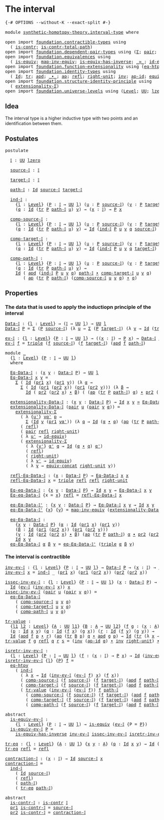 # The interval

<pre class="Agda"><a id="25" class="Symbol">{-#</a> <a id="29" class="Keyword">OPTIONS</a> <a id="37" class="Pragma">--without-K</a> <a id="49" class="Pragma">--exact-split</a> <a id="63" class="Symbol">#-}</a>

<a id="68" class="Keyword">module</a> <a id="75" href="synthetic-homotopy-theory.interval-type.html" class="Module">synthetic-homotopy-theory.interval-type</a> <a id="115" class="Keyword">where</a>

<a id="122" class="Keyword">open</a> <a id="127" class="Keyword">import</a> <a id="134" href="foundation.contractible-types.html" class="Module">foundation.contractible-types</a> <a id="164" class="Keyword">using</a>
  <a id="172" class="Symbol">(</a> <a id="174" href="foundation-core.contractible-types.html#1006" class="Function">is-contr</a><a id="182" class="Symbol">;</a> <a id="184" href="foundation-core.contractible-types.html#2046" class="Function">is-contr-total-path</a><a id="203" class="Symbol">)</a>
<a id="205" class="Keyword">open</a> <a id="210" class="Keyword">import</a> <a id="217" href="foundation.dependent-pair-types.html" class="Module">foundation.dependent-pair-types</a> <a id="249" class="Keyword">using</a> <a id="255" class="Symbol">(</a><a id="256" href="foundation-core.dependent-pair-types.html#515" class="Record">Σ</a><a id="257" class="Symbol">;</a> <a id="259" href="foundation-core.dependent-pair-types.html#588" class="InductiveConstructor">pair</a><a id="263" class="Symbol">;</a> <a id="265" href="foundation-core.dependent-pair-types.html#605" class="Field">pr1</a><a id="268" class="Symbol">;</a> <a id="270" href="foundation-core.dependent-pair-types.html#617" class="Field">pr2</a><a id="273" class="Symbol">;</a> <a id="275" href="foundation-core.dependent-pair-types.html#1077" class="Function">triple</a><a id="281" class="Symbol">)</a>
<a id="283" class="Keyword">open</a> <a id="288" class="Keyword">import</a> <a id="295" href="foundation.equivalences.html" class="Module">foundation.equivalences</a> <a id="319" class="Keyword">using</a>
  <a id="327" class="Symbol">(</a> <a id="329" href="foundation-core.equivalences.html#1556" class="Function">is-equiv</a><a id="337" class="Symbol">;</a> <a id="339" href="foundation-core.equivalences.html#5036" class="Function">map-inv-equiv</a><a id="352" class="Symbol">;</a> <a id="354" href="foundation-core.equivalences.html#3013" class="Function">is-equiv-has-inverse</a><a id="374" class="Symbol">;</a> <a id="376" href="foundation-core.equivalences.html#1621" class="Function Operator">_≃_</a><a id="379" class="Symbol">;</a> <a id="381" href="foundation-core.equivalences.html#2494" class="Function">id-equiv</a><a id="389" class="Symbol">)</a>
<a id="391" class="Keyword">open</a> <a id="396" class="Keyword">import</a> <a id="403" href="foundation.function-extensionality.html" class="Module">foundation.function-extensionality</a> <a id="438" class="Keyword">using</a> <a id="444" class="Symbol">(</a><a id="445" href="foundation-core.function-extensionality.html#1463" class="Function">eq-htpy</a><a id="452" class="Symbol">)</a>
<a id="454" class="Keyword">open</a> <a id="459" class="Keyword">import</a> <a id="466" href="foundation.identity-types.html" class="Module">foundation.identity-types</a> <a id="492" class="Keyword">using</a>
  <a id="500" class="Symbol">(</a> <a id="502" href="foundation-core.identity-types.html#1767" class="Datatype">Id</a><a id="504" class="Symbol">;</a> <a id="506" href="foundation-core.identity-types.html#5702" class="Function">tr</a><a id="508" class="Symbol">;</a> <a id="510" href="foundation-core.identity-types.html#9255" class="Function">apd</a><a id="513" class="Symbol">;</a> <a id="515" href="foundation-core.identity-types.html#2425" class="Function Operator">_∙_</a><a id="518" class="Symbol">;</a> <a id="520" href="foundation-core.identity-types.html#4003" class="Function">ap</a><a id="522" class="Symbol">;</a> <a id="524" href="foundation-core.identity-types.html#1820" class="InductiveConstructor">refl</a><a id="528" class="Symbol">;</a> <a id="530" href="foundation-core.identity-types.html#3074" class="Function">right-unit</a><a id="540" class="Symbol">;</a> <a id="542" href="foundation-core.identity-types.html#2729" class="Function">inv</a><a id="545" class="Symbol">;</a> <a id="547" href="foundation-core.identity-types.html#4166" class="Function">ap-id</a><a id="552" class="Symbol">;</a> <a id="554" href="foundation.identity-types.html#1935" class="Function">equiv-concat</a><a id="566" class="Symbol">)</a>
<a id="568" class="Keyword">open</a> <a id="573" class="Keyword">import</a> <a id="580" href="foundation.structure-identity-principle.html" class="Module">foundation.structure-identity-principle</a> <a id="620" class="Keyword">using</a>
  <a id="628" class="Symbol">(</a> <a id="630" href="foundation.structure-identity-principle.html#2994" class="Function">extensionality-Σ</a><a id="646" class="Symbol">)</a>
<a id="648" class="Keyword">open</a> <a id="653" class="Keyword">import</a> <a id="660" href="foundation.universe-levels.html" class="Module">foundation.universe-levels</a> <a id="687" class="Keyword">using</a> <a id="693" class="Symbol">(</a><a id="694" href="Agda.Primitive.html#597" class="Postulate">Level</a><a id="699" class="Symbol">;</a> <a id="701" href="foundation-core.universe-levels.html#235" class="Primitive">UU</a><a id="703" class="Symbol">;</a> <a id="705" href="Agda.Primitive.html#764" class="Primitive">lzero</a><a id="710" class="Symbol">)</a>
</pre>
## Idea

The interval type is a higher inductive type with two points and an identification between them.

## Postulates

<pre class="Agda"><a id="847" class="Keyword">postulate</a>

  <a id="𝕀"></a><a id="860" href="synthetic-homotopy-theory.interval-type.html#860" class="Postulate">𝕀</a> <a id="862" class="Symbol">:</a> <a id="864" href="foundation-core.universe-levels.html#235" class="Primitive">UU</a> <a id="867" href="Agda.Primitive.html#764" class="Primitive">lzero</a>

  <a id="source-𝕀"></a><a id="876" href="synthetic-homotopy-theory.interval-type.html#876" class="Postulate">source-𝕀</a> <a id="885" class="Symbol">:</a> <a id="887" href="synthetic-homotopy-theory.interval-type.html#860" class="Postulate">𝕀</a>

  <a id="target-𝕀"></a><a id="892" href="synthetic-homotopy-theory.interval-type.html#892" class="Postulate">target-𝕀</a> <a id="901" class="Symbol">:</a> <a id="903" href="synthetic-homotopy-theory.interval-type.html#860" class="Postulate">𝕀</a>

  <a id="path-𝕀"></a><a id="908" href="synthetic-homotopy-theory.interval-type.html#908" class="Postulate">path-𝕀</a> <a id="915" class="Symbol">:</a> <a id="917" href="foundation-core.identity-types.html#1767" class="Datatype">Id</a> <a id="920" href="synthetic-homotopy-theory.interval-type.html#876" class="Postulate">source-𝕀</a> <a id="929" href="synthetic-homotopy-theory.interval-type.html#892" class="Postulate">target-𝕀</a>

  <a id="ind-𝕀"></a><a id="941" href="synthetic-homotopy-theory.interval-type.html#941" class="Postulate">ind-𝕀</a> <a id="947" class="Symbol">:</a>
    <a id="953" class="Symbol">{</a><a id="954" href="synthetic-homotopy-theory.interval-type.html#954" class="Bound">l</a> <a id="956" class="Symbol">:</a> <a id="958" href="Agda.Primitive.html#597" class="Postulate">Level</a><a id="963" class="Symbol">}</a> <a id="965" class="Symbol">(</a><a id="966" href="synthetic-homotopy-theory.interval-type.html#966" class="Bound">P</a> <a id="968" class="Symbol">:</a> <a id="970" href="synthetic-homotopy-theory.interval-type.html#860" class="Postulate">𝕀</a> <a id="972" class="Symbol">→</a> <a id="974" href="foundation-core.universe-levels.html#235" class="Primitive">UU</a> <a id="977" href="synthetic-homotopy-theory.interval-type.html#954" class="Bound">l</a><a id="978" class="Symbol">)</a> <a id="980" class="Symbol">(</a><a id="981" href="synthetic-homotopy-theory.interval-type.html#981" class="Bound">u</a> <a id="983" class="Symbol">:</a> <a id="985" href="synthetic-homotopy-theory.interval-type.html#966" class="Bound">P</a> <a id="987" href="synthetic-homotopy-theory.interval-type.html#876" class="Postulate">source-𝕀</a><a id="995" class="Symbol">)</a> <a id="997" class="Symbol">(</a><a id="998" href="synthetic-homotopy-theory.interval-type.html#998" class="Bound">v</a> <a id="1000" class="Symbol">:</a> <a id="1002" href="synthetic-homotopy-theory.interval-type.html#966" class="Bound">P</a> <a id="1004" href="synthetic-homotopy-theory.interval-type.html#892" class="Postulate">target-𝕀</a><a id="1012" class="Symbol">)</a>
    <a id="1018" class="Symbol">(</a><a id="1019" href="synthetic-homotopy-theory.interval-type.html#1019" class="Bound">q</a> <a id="1021" class="Symbol">:</a> <a id="1023" href="foundation-core.identity-types.html#1767" class="Datatype">Id</a> <a id="1026" class="Symbol">(</a><a id="1027" href="foundation-core.identity-types.html#5702" class="Function">tr</a> <a id="1030" href="synthetic-homotopy-theory.interval-type.html#966" class="Bound">P</a> <a id="1032" href="synthetic-homotopy-theory.interval-type.html#908" class="Postulate">path-𝕀</a> <a id="1039" href="synthetic-homotopy-theory.interval-type.html#981" class="Bound">u</a><a id="1040" class="Symbol">)</a> <a id="1042" href="synthetic-homotopy-theory.interval-type.html#998" class="Bound">v</a><a id="1043" class="Symbol">)</a> <a id="1045" class="Symbol">→</a> <a id="1047" class="Symbol">(</a><a id="1048" href="synthetic-homotopy-theory.interval-type.html#1048" class="Bound">x</a> <a id="1050" class="Symbol">:</a> <a id="1052" href="synthetic-homotopy-theory.interval-type.html#860" class="Postulate">𝕀</a><a id="1053" class="Symbol">)</a> <a id="1055" class="Symbol">→</a> <a id="1057" href="synthetic-homotopy-theory.interval-type.html#966" class="Bound">P</a> <a id="1059" href="synthetic-homotopy-theory.interval-type.html#1048" class="Bound">x</a>

  <a id="comp-source-𝕀"></a><a id="1064" href="synthetic-homotopy-theory.interval-type.html#1064" class="Postulate">comp-source-𝕀</a> <a id="1078" class="Symbol">:</a>
    <a id="1084" class="Symbol">{</a><a id="1085" href="synthetic-homotopy-theory.interval-type.html#1085" class="Bound">l</a> <a id="1087" class="Symbol">:</a> <a id="1089" href="Agda.Primitive.html#597" class="Postulate">Level</a><a id="1094" class="Symbol">}</a> <a id="1096" class="Symbol">{</a><a id="1097" href="synthetic-homotopy-theory.interval-type.html#1097" class="Bound">P</a> <a id="1099" class="Symbol">:</a> <a id="1101" href="synthetic-homotopy-theory.interval-type.html#860" class="Postulate">𝕀</a> <a id="1103" class="Symbol">→</a> <a id="1105" href="foundation-core.universe-levels.html#235" class="Primitive">UU</a> <a id="1108" href="synthetic-homotopy-theory.interval-type.html#1085" class="Bound">l</a><a id="1109" class="Symbol">}</a> <a id="1111" class="Symbol">(</a><a id="1112" href="synthetic-homotopy-theory.interval-type.html#1112" class="Bound">u</a> <a id="1114" class="Symbol">:</a> <a id="1116" href="synthetic-homotopy-theory.interval-type.html#1097" class="Bound">P</a> <a id="1118" href="synthetic-homotopy-theory.interval-type.html#876" class="Postulate">source-𝕀</a><a id="1126" class="Symbol">)</a> <a id="1128" class="Symbol">(</a><a id="1129" href="synthetic-homotopy-theory.interval-type.html#1129" class="Bound">v</a> <a id="1131" class="Symbol">:</a> <a id="1133" href="synthetic-homotopy-theory.interval-type.html#1097" class="Bound">P</a> <a id="1135" href="synthetic-homotopy-theory.interval-type.html#892" class="Postulate">target-𝕀</a><a id="1143" class="Symbol">)</a>
    <a id="1149" class="Symbol">(</a><a id="1150" href="synthetic-homotopy-theory.interval-type.html#1150" class="Bound">q</a> <a id="1152" class="Symbol">:</a> <a id="1154" href="foundation-core.identity-types.html#1767" class="Datatype">Id</a> <a id="1157" class="Symbol">(</a><a id="1158" href="foundation-core.identity-types.html#5702" class="Function">tr</a> <a id="1161" href="synthetic-homotopy-theory.interval-type.html#1097" class="Bound">P</a> <a id="1163" href="synthetic-homotopy-theory.interval-type.html#908" class="Postulate">path-𝕀</a> <a id="1170" href="synthetic-homotopy-theory.interval-type.html#1112" class="Bound">u</a><a id="1171" class="Symbol">)</a> <a id="1173" href="synthetic-homotopy-theory.interval-type.html#1129" class="Bound">v</a><a id="1174" class="Symbol">)</a> <a id="1176" class="Symbol">→</a> <a id="1178" href="foundation-core.identity-types.html#1767" class="Datatype">Id</a> <a id="1181" class="Symbol">(</a><a id="1182" href="synthetic-homotopy-theory.interval-type.html#941" class="Postulate">ind-𝕀</a> <a id="1188" href="synthetic-homotopy-theory.interval-type.html#1097" class="Bound">P</a> <a id="1190" href="synthetic-homotopy-theory.interval-type.html#1112" class="Bound">u</a> <a id="1192" href="synthetic-homotopy-theory.interval-type.html#1129" class="Bound">v</a> <a id="1194" href="synthetic-homotopy-theory.interval-type.html#1150" class="Bound">q</a> <a id="1196" href="synthetic-homotopy-theory.interval-type.html#876" class="Postulate">source-𝕀</a><a id="1204" class="Symbol">)</a> <a id="1206" href="synthetic-homotopy-theory.interval-type.html#1112" class="Bound">u</a>

  <a id="comp-target-𝕀"></a><a id="1211" href="synthetic-homotopy-theory.interval-type.html#1211" class="Postulate">comp-target-𝕀</a> <a id="1225" class="Symbol">:</a>
    <a id="1231" class="Symbol">{</a><a id="1232" href="synthetic-homotopy-theory.interval-type.html#1232" class="Bound">l</a> <a id="1234" class="Symbol">:</a> <a id="1236" href="Agda.Primitive.html#597" class="Postulate">Level</a><a id="1241" class="Symbol">}</a> <a id="1243" class="Symbol">{</a><a id="1244" href="synthetic-homotopy-theory.interval-type.html#1244" class="Bound">P</a> <a id="1246" class="Symbol">:</a> <a id="1248" href="synthetic-homotopy-theory.interval-type.html#860" class="Postulate">𝕀</a> <a id="1250" class="Symbol">→</a> <a id="1252" href="foundation-core.universe-levels.html#235" class="Primitive">UU</a> <a id="1255" href="synthetic-homotopy-theory.interval-type.html#1232" class="Bound">l</a><a id="1256" class="Symbol">}</a> <a id="1258" class="Symbol">(</a><a id="1259" href="synthetic-homotopy-theory.interval-type.html#1259" class="Bound">u</a> <a id="1261" class="Symbol">:</a> <a id="1263" href="synthetic-homotopy-theory.interval-type.html#1244" class="Bound">P</a> <a id="1265" href="synthetic-homotopy-theory.interval-type.html#876" class="Postulate">source-𝕀</a><a id="1273" class="Symbol">)</a> <a id="1275" class="Symbol">(</a><a id="1276" href="synthetic-homotopy-theory.interval-type.html#1276" class="Bound">v</a> <a id="1278" class="Symbol">:</a> <a id="1280" href="synthetic-homotopy-theory.interval-type.html#1244" class="Bound">P</a> <a id="1282" href="synthetic-homotopy-theory.interval-type.html#892" class="Postulate">target-𝕀</a><a id="1290" class="Symbol">)</a>
    <a id="1296" class="Symbol">(</a><a id="1297" href="synthetic-homotopy-theory.interval-type.html#1297" class="Bound">q</a> <a id="1299" class="Symbol">:</a> <a id="1301" href="foundation-core.identity-types.html#1767" class="Datatype">Id</a> <a id="1304" class="Symbol">(</a><a id="1305" href="foundation-core.identity-types.html#5702" class="Function">tr</a> <a id="1308" href="synthetic-homotopy-theory.interval-type.html#1244" class="Bound">P</a> <a id="1310" href="synthetic-homotopy-theory.interval-type.html#908" class="Postulate">path-𝕀</a> <a id="1317" href="synthetic-homotopy-theory.interval-type.html#1259" class="Bound">u</a><a id="1318" class="Symbol">)</a> <a id="1320" href="synthetic-homotopy-theory.interval-type.html#1276" class="Bound">v</a><a id="1321" class="Symbol">)</a> <a id="1323" class="Symbol">→</a> <a id="1325" href="foundation-core.identity-types.html#1767" class="Datatype">Id</a> <a id="1328" class="Symbol">(</a><a id="1329" href="synthetic-homotopy-theory.interval-type.html#941" class="Postulate">ind-𝕀</a> <a id="1335" href="synthetic-homotopy-theory.interval-type.html#1244" class="Bound">P</a> <a id="1337" href="synthetic-homotopy-theory.interval-type.html#1259" class="Bound">u</a> <a id="1339" href="synthetic-homotopy-theory.interval-type.html#1276" class="Bound">v</a> <a id="1341" href="synthetic-homotopy-theory.interval-type.html#1297" class="Bound">q</a> <a id="1343" href="synthetic-homotopy-theory.interval-type.html#892" class="Postulate">target-𝕀</a><a id="1351" class="Symbol">)</a> <a id="1353" href="synthetic-homotopy-theory.interval-type.html#1276" class="Bound">v</a>

  <a id="comp-path-𝕀"></a><a id="1358" href="synthetic-homotopy-theory.interval-type.html#1358" class="Postulate">comp-path-𝕀</a> <a id="1370" class="Symbol">:</a>
    <a id="1376" class="Symbol">{</a><a id="1377" href="synthetic-homotopy-theory.interval-type.html#1377" class="Bound">l</a> <a id="1379" class="Symbol">:</a> <a id="1381" href="Agda.Primitive.html#597" class="Postulate">Level</a><a id="1386" class="Symbol">}</a> <a id="1388" class="Symbol">{</a><a id="1389" href="synthetic-homotopy-theory.interval-type.html#1389" class="Bound">P</a> <a id="1391" class="Symbol">:</a> <a id="1393" href="synthetic-homotopy-theory.interval-type.html#860" class="Postulate">𝕀</a> <a id="1395" class="Symbol">→</a> <a id="1397" href="foundation-core.universe-levels.html#235" class="Primitive">UU</a> <a id="1400" href="synthetic-homotopy-theory.interval-type.html#1377" class="Bound">l</a><a id="1401" class="Symbol">}</a> <a id="1403" class="Symbol">(</a><a id="1404" href="synthetic-homotopy-theory.interval-type.html#1404" class="Bound">u</a> <a id="1406" class="Symbol">:</a> <a id="1408" href="synthetic-homotopy-theory.interval-type.html#1389" class="Bound">P</a> <a id="1410" href="synthetic-homotopy-theory.interval-type.html#876" class="Postulate">source-𝕀</a><a id="1418" class="Symbol">)</a> <a id="1420" class="Symbol">(</a><a id="1421" href="synthetic-homotopy-theory.interval-type.html#1421" class="Bound">v</a> <a id="1423" class="Symbol">:</a> <a id="1425" href="synthetic-homotopy-theory.interval-type.html#1389" class="Bound">P</a> <a id="1427" href="synthetic-homotopy-theory.interval-type.html#892" class="Postulate">target-𝕀</a><a id="1435" class="Symbol">)</a>
    <a id="1441" class="Symbol">(</a><a id="1442" href="synthetic-homotopy-theory.interval-type.html#1442" class="Bound">q</a> <a id="1444" class="Symbol">:</a> <a id="1446" href="foundation-core.identity-types.html#1767" class="Datatype">Id</a> <a id="1449" class="Symbol">(</a><a id="1450" href="foundation-core.identity-types.html#5702" class="Function">tr</a> <a id="1453" href="synthetic-homotopy-theory.interval-type.html#1389" class="Bound">P</a> <a id="1455" href="synthetic-homotopy-theory.interval-type.html#908" class="Postulate">path-𝕀</a> <a id="1462" href="synthetic-homotopy-theory.interval-type.html#1404" class="Bound">u</a><a id="1463" class="Symbol">)</a> <a id="1465" href="synthetic-homotopy-theory.interval-type.html#1421" class="Bound">v</a><a id="1466" class="Symbol">)</a> <a id="1468" class="Symbol">→</a>
    <a id="1474" href="foundation-core.identity-types.html#1767" class="Datatype">Id</a> <a id="1477" class="Symbol">(</a> <a id="1479" href="foundation-core.identity-types.html#9255" class="Function">apd</a> <a id="1483" class="Symbol">(</a><a id="1484" href="synthetic-homotopy-theory.interval-type.html#941" class="Postulate">ind-𝕀</a> <a id="1490" href="synthetic-homotopy-theory.interval-type.html#1389" class="Bound">P</a> <a id="1492" href="synthetic-homotopy-theory.interval-type.html#1404" class="Bound">u</a> <a id="1494" href="synthetic-homotopy-theory.interval-type.html#1421" class="Bound">v</a> <a id="1496" href="synthetic-homotopy-theory.interval-type.html#1442" class="Bound">q</a><a id="1497" class="Symbol">)</a> <a id="1499" href="synthetic-homotopy-theory.interval-type.html#908" class="Postulate">path-𝕀</a> <a id="1506" href="foundation-core.identity-types.html#2425" class="Function Operator">∙</a> <a id="1508" href="synthetic-homotopy-theory.interval-type.html#1211" class="Postulate">comp-target-𝕀</a> <a id="1522" href="synthetic-homotopy-theory.interval-type.html#1404" class="Bound">u</a> <a id="1524" href="synthetic-homotopy-theory.interval-type.html#1421" class="Bound">v</a> <a id="1526" href="synthetic-homotopy-theory.interval-type.html#1442" class="Bound">q</a><a id="1527" class="Symbol">)</a>
       <a id="1536" class="Symbol">(</a> <a id="1538" href="foundation-core.identity-types.html#4003" class="Function">ap</a> <a id="1541" class="Symbol">(</a><a id="1542" href="foundation-core.identity-types.html#5702" class="Function">tr</a> <a id="1545" href="synthetic-homotopy-theory.interval-type.html#1389" class="Bound">P</a> <a id="1547" href="synthetic-homotopy-theory.interval-type.html#908" class="Postulate">path-𝕀</a><a id="1553" class="Symbol">)</a> <a id="1555" class="Symbol">(</a><a id="1556" href="synthetic-homotopy-theory.interval-type.html#1064" class="Postulate">comp-source-𝕀</a> <a id="1570" href="synthetic-homotopy-theory.interval-type.html#1404" class="Bound">u</a> <a id="1572" href="synthetic-homotopy-theory.interval-type.html#1421" class="Bound">v</a> <a id="1574" href="synthetic-homotopy-theory.interval-type.html#1442" class="Bound">q</a><a id="1575" class="Symbol">)</a> <a id="1577" href="foundation-core.identity-types.html#2425" class="Function Operator">∙</a> <a id="1579" href="synthetic-homotopy-theory.interval-type.html#1442" class="Bound">q</a><a id="1580" class="Symbol">)</a>
</pre>
## Properties

### The data that is used to apply the inductiopn principle of the interval

<pre class="Agda"><a id="Data-𝕀"></a><a id="1687" href="synthetic-homotopy-theory.interval-type.html#1687" class="Function">Data-𝕀</a> <a id="1694" class="Symbol">:</a> <a id="1696" class="Symbol">{</a><a id="1697" href="synthetic-homotopy-theory.interval-type.html#1697" class="Bound">l</a> <a id="1699" class="Symbol">:</a> <a id="1701" href="Agda.Primitive.html#597" class="Postulate">Level</a><a id="1706" class="Symbol">}</a> <a id="1708" class="Symbol">→</a> <a id="1710" class="Symbol">(</a><a id="1711" href="synthetic-homotopy-theory.interval-type.html#860" class="Postulate">𝕀</a> <a id="1713" class="Symbol">→</a> <a id="1715" href="foundation-core.universe-levels.html#235" class="Primitive">UU</a> <a id="1718" href="synthetic-homotopy-theory.interval-type.html#1697" class="Bound">l</a><a id="1719" class="Symbol">)</a> <a id="1721" class="Symbol">→</a> <a id="1723" href="foundation-core.universe-levels.html#235" class="Primitive">UU</a> <a id="1726" href="synthetic-homotopy-theory.interval-type.html#1697" class="Bound">l</a>
<a id="1728" href="synthetic-homotopy-theory.interval-type.html#1687" class="Function">Data-𝕀</a> <a id="1735" href="synthetic-homotopy-theory.interval-type.html#1735" class="Bound">P</a> <a id="1737" class="Symbol">=</a> <a id="1739" href="foundation-core.dependent-pair-types.html#515" class="Record">Σ</a> <a id="1741" class="Symbol">(</a><a id="1742" href="synthetic-homotopy-theory.interval-type.html#1735" class="Bound">P</a> <a id="1744" href="synthetic-homotopy-theory.interval-type.html#876" class="Postulate">source-𝕀</a><a id="1752" class="Symbol">)</a> <a id="1754" class="Symbol">(λ</a> <a id="1757" href="synthetic-homotopy-theory.interval-type.html#1757" class="Bound">u</a> <a id="1759" class="Symbol">→</a> <a id="1761" href="foundation-core.dependent-pair-types.html#515" class="Record">Σ</a> <a id="1763" class="Symbol">(</a><a id="1764" href="synthetic-homotopy-theory.interval-type.html#1735" class="Bound">P</a> <a id="1766" href="synthetic-homotopy-theory.interval-type.html#892" class="Postulate">target-𝕀</a><a id="1774" class="Symbol">)</a> <a id="1776" class="Symbol">(λ</a> <a id="1779" href="synthetic-homotopy-theory.interval-type.html#1779" class="Bound">v</a> <a id="1781" class="Symbol">→</a> <a id="1783" href="foundation-core.identity-types.html#1767" class="Datatype">Id</a> <a id="1786" class="Symbol">(</a><a id="1787" href="foundation-core.identity-types.html#5702" class="Function">tr</a> <a id="1790" href="synthetic-homotopy-theory.interval-type.html#1735" class="Bound">P</a> <a id="1792" href="synthetic-homotopy-theory.interval-type.html#908" class="Postulate">path-𝕀</a> <a id="1799" href="synthetic-homotopy-theory.interval-type.html#1757" class="Bound">u</a><a id="1800" class="Symbol">)</a> <a id="1802" href="synthetic-homotopy-theory.interval-type.html#1779" class="Bound">v</a><a id="1803" class="Symbol">))</a>

<a id="ev-𝕀"></a><a id="1807" href="synthetic-homotopy-theory.interval-type.html#1807" class="Function">ev-𝕀</a> <a id="1812" class="Symbol">:</a> <a id="1814" class="Symbol">{</a><a id="1815" href="synthetic-homotopy-theory.interval-type.html#1815" class="Bound">l</a> <a id="1817" class="Symbol">:</a> <a id="1819" href="Agda.Primitive.html#597" class="Postulate">Level</a><a id="1824" class="Symbol">}</a> <a id="1826" class="Symbol">{</a><a id="1827" href="synthetic-homotopy-theory.interval-type.html#1827" class="Bound">P</a> <a id="1829" class="Symbol">:</a> <a id="1831" href="synthetic-homotopy-theory.interval-type.html#860" class="Postulate">𝕀</a> <a id="1833" class="Symbol">→</a> <a id="1835" href="foundation-core.universe-levels.html#235" class="Primitive">UU</a> <a id="1838" href="synthetic-homotopy-theory.interval-type.html#1815" class="Bound">l</a><a id="1839" class="Symbol">}</a> <a id="1841" class="Symbol">→</a> <a id="1843" class="Symbol">((</a><a id="1845" href="synthetic-homotopy-theory.interval-type.html#1845" class="Bound">x</a> <a id="1847" class="Symbol">:</a> <a id="1849" href="synthetic-homotopy-theory.interval-type.html#860" class="Postulate">𝕀</a><a id="1850" class="Symbol">)</a> <a id="1852" class="Symbol">→</a> <a id="1854" href="synthetic-homotopy-theory.interval-type.html#1827" class="Bound">P</a> <a id="1856" href="synthetic-homotopy-theory.interval-type.html#1845" class="Bound">x</a><a id="1857" class="Symbol">)</a> <a id="1859" class="Symbol">→</a> <a id="1861" href="synthetic-homotopy-theory.interval-type.html#1687" class="Function">Data-𝕀</a> <a id="1868" href="synthetic-homotopy-theory.interval-type.html#1827" class="Bound">P</a>
<a id="1870" href="synthetic-homotopy-theory.interval-type.html#1807" class="Function">ev-𝕀</a> <a id="1875" href="synthetic-homotopy-theory.interval-type.html#1875" class="Bound">f</a> <a id="1877" class="Symbol">=</a> <a id="1879" href="foundation-core.dependent-pair-types.html#1077" class="Function">triple</a> <a id="1886" class="Symbol">(</a><a id="1887" href="synthetic-homotopy-theory.interval-type.html#1875" class="Bound">f</a> <a id="1889" href="synthetic-homotopy-theory.interval-type.html#876" class="Postulate">source-𝕀</a><a id="1897" class="Symbol">)</a> <a id="1899" class="Symbol">(</a><a id="1900" href="synthetic-homotopy-theory.interval-type.html#1875" class="Bound">f</a> <a id="1902" href="synthetic-homotopy-theory.interval-type.html#892" class="Postulate">target-𝕀</a><a id="1910" class="Symbol">)</a> <a id="1912" class="Symbol">(</a><a id="1913" href="foundation-core.identity-types.html#9255" class="Function">apd</a> <a id="1917" href="synthetic-homotopy-theory.interval-type.html#1875" class="Bound">f</a> <a id="1919" href="synthetic-homotopy-theory.interval-type.html#908" class="Postulate">path-𝕀</a><a id="1925" class="Symbol">)</a>

<a id="1928" class="Keyword">module</a> <a id="1935" href="synthetic-homotopy-theory.interval-type.html#1935" class="Module">_</a>
  <a id="1939" class="Symbol">{</a><a id="1940" href="synthetic-homotopy-theory.interval-type.html#1940" class="Bound">l</a> <a id="1942" class="Symbol">:</a> <a id="1944" href="Agda.Primitive.html#597" class="Postulate">Level</a><a id="1949" class="Symbol">}</a> <a id="1951" class="Symbol">{</a><a id="1952" href="synthetic-homotopy-theory.interval-type.html#1952" class="Bound">P</a> <a id="1954" class="Symbol">:</a> <a id="1956" href="synthetic-homotopy-theory.interval-type.html#860" class="Postulate">𝕀</a> <a id="1958" class="Symbol">→</a> <a id="1960" href="foundation-core.universe-levels.html#235" class="Primitive">UU</a> <a id="1963" href="synthetic-homotopy-theory.interval-type.html#1940" class="Bound">l</a><a id="1964" class="Symbol">}</a>
  <a id="1968" class="Keyword">where</a>
  
  <a id="1979" href="synthetic-homotopy-theory.interval-type.html#1979" class="Function">Eq-Data-𝕀</a> <a id="1989" class="Symbol">:</a> <a id="1991" class="Symbol">(</a><a id="1992" href="synthetic-homotopy-theory.interval-type.html#1992" class="Bound">x</a> <a id="1994" href="synthetic-homotopy-theory.interval-type.html#1994" class="Bound">y</a> <a id="1996" class="Symbol">:</a> <a id="1998" href="synthetic-homotopy-theory.interval-type.html#1687" class="Function">Data-𝕀</a> <a id="2005" href="synthetic-homotopy-theory.interval-type.html#1952" class="Bound">P</a><a id="2006" class="Symbol">)</a> <a id="2008" class="Symbol">→</a> <a id="2010" href="foundation-core.universe-levels.html#235" class="Primitive">UU</a> <a id="2013" href="synthetic-homotopy-theory.interval-type.html#1940" class="Bound">l</a>
  <a id="2017" href="synthetic-homotopy-theory.interval-type.html#1979" class="Function">Eq-Data-𝕀</a> <a id="2027" href="synthetic-homotopy-theory.interval-type.html#2027" class="Bound">x</a> <a id="2029" href="synthetic-homotopy-theory.interval-type.html#2029" class="Bound">y</a> <a id="2031" class="Symbol">=</a>
    <a id="2037" href="foundation-core.dependent-pair-types.html#515" class="Record">Σ</a> <a id="2039" class="Symbol">(</a> <a id="2041" href="foundation-core.identity-types.html#1767" class="Datatype">Id</a> <a id="2044" class="Symbol">(</a><a id="2045" href="foundation-core.dependent-pair-types.html#605" class="Field">pr1</a> <a id="2049" href="synthetic-homotopy-theory.interval-type.html#2027" class="Bound">x</a><a id="2050" class="Symbol">)</a> <a id="2052" class="Symbol">(</a><a id="2053" href="foundation-core.dependent-pair-types.html#605" class="Field">pr1</a> <a id="2057" href="synthetic-homotopy-theory.interval-type.html#2029" class="Bound">y</a><a id="2058" class="Symbol">))</a> <a id="2061" class="Symbol">(λ</a> <a id="2064" href="synthetic-homotopy-theory.interval-type.html#2064" class="Bound">α</a> <a id="2066" class="Symbol">→</a>
      <a id="2074" href="foundation-core.dependent-pair-types.html#515" class="Record">Σ</a> <a id="2076" class="Symbol">(</a> <a id="2078" href="foundation-core.identity-types.html#1767" class="Datatype">Id</a> <a id="2081" class="Symbol">(</a><a id="2082" href="foundation-core.dependent-pair-types.html#605" class="Field">pr1</a> <a id="2086" class="Symbol">(</a><a id="2087" href="foundation-core.dependent-pair-types.html#617" class="Field">pr2</a> <a id="2091" href="synthetic-homotopy-theory.interval-type.html#2027" class="Bound">x</a><a id="2092" class="Symbol">))</a> <a id="2095" class="Symbol">(</a><a id="2096" href="foundation-core.dependent-pair-types.html#605" class="Field">pr1</a> <a id="2100" class="Symbol">(</a><a id="2101" href="foundation-core.dependent-pair-types.html#617" class="Field">pr2</a> <a id="2105" href="synthetic-homotopy-theory.interval-type.html#2029" class="Bound">y</a><a id="2106" class="Symbol">)))</a> <a id="2110" class="Symbol">(λ</a> <a id="2113" href="synthetic-homotopy-theory.interval-type.html#2113" class="Bound">β</a> <a id="2115" class="Symbol">→</a>
        <a id="2125" href="foundation-core.identity-types.html#1767" class="Datatype">Id</a> <a id="2128" class="Symbol">(</a> <a id="2130" href="foundation-core.dependent-pair-types.html#617" class="Field">pr2</a> <a id="2134" class="Symbol">(</a><a id="2135" href="foundation-core.dependent-pair-types.html#617" class="Field">pr2</a> <a id="2139" href="synthetic-homotopy-theory.interval-type.html#2027" class="Bound">x</a><a id="2140" class="Symbol">)</a> <a id="2142" href="foundation-core.identity-types.html#2425" class="Function Operator">∙</a> <a id="2144" href="synthetic-homotopy-theory.interval-type.html#2113" class="Bound">β</a><a id="2145" class="Symbol">)</a> <a id="2147" class="Symbol">(</a> <a id="2149" class="Symbol">(</a><a id="2150" href="foundation-core.identity-types.html#4003" class="Function">ap</a> <a id="2153" class="Symbol">(</a><a id="2154" href="foundation-core.identity-types.html#5702" class="Function">tr</a> <a id="2157" href="synthetic-homotopy-theory.interval-type.html#1952" class="Bound">P</a> <a id="2159" href="synthetic-homotopy-theory.interval-type.html#908" class="Postulate">path-𝕀</a><a id="2165" class="Symbol">)</a> <a id="2167" href="synthetic-homotopy-theory.interval-type.html#2064" class="Bound">α</a><a id="2168" class="Symbol">)</a> <a id="2170" href="foundation-core.identity-types.html#2425" class="Function Operator">∙</a> <a id="2172" href="foundation-core.dependent-pair-types.html#617" class="Field">pr2</a> <a id="2176" class="Symbol">(</a><a id="2177" href="foundation-core.dependent-pair-types.html#617" class="Field">pr2</a> <a id="2181" href="synthetic-homotopy-theory.interval-type.html#2029" class="Bound">y</a><a id="2182" class="Symbol">))))</a>

  <a id="2190" href="synthetic-homotopy-theory.interval-type.html#2190" class="Function">extensionality-Data-𝕀</a> <a id="2212" class="Symbol">:</a> <a id="2214" class="Symbol">(</a><a id="2215" href="synthetic-homotopy-theory.interval-type.html#2215" class="Bound">x</a> <a id="2217" href="synthetic-homotopy-theory.interval-type.html#2217" class="Bound">y</a> <a id="2219" class="Symbol">:</a> <a id="2221" href="synthetic-homotopy-theory.interval-type.html#1687" class="Function">Data-𝕀</a> <a id="2228" href="synthetic-homotopy-theory.interval-type.html#1952" class="Bound">P</a><a id="2229" class="Symbol">)</a> <a id="2231" class="Symbol">→</a> <a id="2233" href="foundation-core.identity-types.html#1767" class="Datatype">Id</a> <a id="2236" href="synthetic-homotopy-theory.interval-type.html#2215" class="Bound">x</a> <a id="2238" href="synthetic-homotopy-theory.interval-type.html#2217" class="Bound">y</a> <a id="2240" href="foundation-core.equivalences.html#1621" class="Function Operator">≃</a> <a id="2242" href="synthetic-homotopy-theory.interval-type.html#1979" class="Function">Eq-Data-𝕀</a> <a id="2252" href="synthetic-homotopy-theory.interval-type.html#2215" class="Bound">x</a> <a id="2254" href="synthetic-homotopy-theory.interval-type.html#2217" class="Bound">y</a>
  <a id="2258" href="synthetic-homotopy-theory.interval-type.html#2190" class="Function">extensionality-Data-𝕀</a> <a id="2280" class="Symbol">(</a><a id="2281" href="foundation-core.dependent-pair-types.html#588" class="InductiveConstructor">pair</a> <a id="2286" href="synthetic-homotopy-theory.interval-type.html#2286" class="Bound">u</a> <a id="2288" class="Symbol">(</a><a id="2289" href="foundation-core.dependent-pair-types.html#588" class="InductiveConstructor">pair</a> <a id="2294" href="synthetic-homotopy-theory.interval-type.html#2294" class="Bound">v</a> <a id="2296" href="synthetic-homotopy-theory.interval-type.html#2296" class="Bound">α</a><a id="2297" class="Symbol">))</a> <a id="2300" class="Symbol">=</a>
    <a id="2306" href="foundation.structure-identity-principle.html#2994" class="Function">extensionality-Σ</a>
      <a id="2329" class="Symbol">(</a> <a id="2331" class="Symbol">λ</a> <a id="2333" class="Symbol">{</a><a id="2334" href="synthetic-homotopy-theory.interval-type.html#2334" class="Bound">u&#39;</a><a id="2336" class="Symbol">}</a> <a id="2338" href="synthetic-homotopy-theory.interval-type.html#2338" class="Bound">vα&#39;</a> <a id="2342" href="synthetic-homotopy-theory.interval-type.html#2342" class="Bound">p</a> <a id="2344" class="Symbol">→</a>
        <a id="2354" href="foundation-core.dependent-pair-types.html#515" class="Record">Σ</a> <a id="2356" class="Symbol">(</a><a id="2357" href="foundation-core.identity-types.html#1767" class="Datatype">Id</a> <a id="2360" href="synthetic-homotopy-theory.interval-type.html#2294" class="Bound">v</a> <a id="2362" class="Symbol">(</a><a id="2363" href="foundation-core.dependent-pair-types.html#605" class="Field">pr1</a> <a id="2367" href="synthetic-homotopy-theory.interval-type.html#2338" class="Bound">vα&#39;</a><a id="2370" class="Symbol">))</a> <a id="2373" class="Symbol">(λ</a> <a id="2376" href="synthetic-homotopy-theory.interval-type.html#2376" class="Bound">q</a> <a id="2378" class="Symbol">→</a> <a id="2380" href="foundation-core.identity-types.html#1767" class="Datatype">Id</a> <a id="2383" class="Symbol">(</a><a id="2384" href="synthetic-homotopy-theory.interval-type.html#2296" class="Bound">α</a> <a id="2386" href="foundation-core.identity-types.html#2425" class="Function Operator">∙</a> <a id="2388" href="synthetic-homotopy-theory.interval-type.html#2376" class="Bound">q</a><a id="2389" class="Symbol">)</a> <a id="2391" class="Symbol">(</a><a id="2392" href="foundation-core.identity-types.html#4003" class="Function">ap</a> <a id="2395" class="Symbol">(</a><a id="2396" href="foundation-core.identity-types.html#5702" class="Function">tr</a> <a id="2399" href="synthetic-homotopy-theory.interval-type.html#1952" class="Bound">P</a> <a id="2401" href="synthetic-homotopy-theory.interval-type.html#908" class="Postulate">path-𝕀</a><a id="2407" class="Symbol">)</a> <a id="2409" href="synthetic-homotopy-theory.interval-type.html#2342" class="Bound">p</a> <a id="2411" href="foundation-core.identity-types.html#2425" class="Function Operator">∙</a> <a id="2413" href="foundation-core.dependent-pair-types.html#617" class="Field">pr2</a> <a id="2417" href="synthetic-homotopy-theory.interval-type.html#2338" class="Bound">vα&#39;</a><a id="2420" class="Symbol">)))</a>
      <a id="2430" class="Symbol">(</a> <a id="2432" href="foundation-core.identity-types.html#1820" class="InductiveConstructor">refl</a><a id="2436" class="Symbol">)</a>
      <a id="2444" class="Symbol">(</a> <a id="2446" href="foundation-core.dependent-pair-types.html#588" class="InductiveConstructor">pair</a> <a id="2451" href="foundation-core.identity-types.html#1820" class="InductiveConstructor">refl</a> <a id="2456" href="foundation-core.identity-types.html#3074" class="Function">right-unit</a><a id="2466" class="Symbol">)</a>
      <a id="2474" class="Symbol">(</a> <a id="2476" class="Symbol">λ</a> <a id="2478" href="synthetic-homotopy-theory.interval-type.html#2478" class="Bound">u&#39;</a> <a id="2481" class="Symbol">→</a> <a id="2483" href="foundation-core.equivalences.html#2494" class="Function">id-equiv</a><a id="2491" class="Symbol">)</a>
      <a id="2499" class="Symbol">(</a> <a id="2501" href="foundation.structure-identity-principle.html#2994" class="Function">extensionality-Σ</a>
        <a id="2526" class="Symbol">(</a> <a id="2528" class="Symbol">λ</a> <a id="2530" class="Symbol">{</a><a id="2531" href="synthetic-homotopy-theory.interval-type.html#2531" class="Bound">v&#39;</a><a id="2533" class="Symbol">}</a> <a id="2535" href="synthetic-homotopy-theory.interval-type.html#2535" class="Bound">α&#39;</a> <a id="2538" href="synthetic-homotopy-theory.interval-type.html#2538" class="Bound">q</a> <a id="2540" class="Symbol">→</a> <a id="2542" href="foundation-core.identity-types.html#1767" class="Datatype">Id</a> <a id="2545" class="Symbol">(</a><a id="2546" href="synthetic-homotopy-theory.interval-type.html#2296" class="Bound">α</a> <a id="2548" href="foundation-core.identity-types.html#2425" class="Function Operator">∙</a> <a id="2550" href="synthetic-homotopy-theory.interval-type.html#2538" class="Bound">q</a><a id="2551" class="Symbol">)</a> <a id="2553" href="synthetic-homotopy-theory.interval-type.html#2535" class="Bound">α&#39;</a><a id="2555" class="Symbol">)</a>
        <a id="2565" class="Symbol">(</a> <a id="2567" href="foundation-core.identity-types.html#1820" class="InductiveConstructor">refl</a><a id="2571" class="Symbol">)</a>
        <a id="2581" class="Symbol">(</a> <a id="2583" href="foundation-core.identity-types.html#3074" class="Function">right-unit</a><a id="2593" class="Symbol">)</a>
        <a id="2603" class="Symbol">(</a> <a id="2605" class="Symbol">λ</a> <a id="2607" href="synthetic-homotopy-theory.interval-type.html#2607" class="Bound">v&#39;</a> <a id="2610" class="Symbol">→</a> <a id="2612" href="foundation-core.equivalences.html#2494" class="Function">id-equiv</a><a id="2620" class="Symbol">)</a>
        <a id="2630" class="Symbol">(</a> <a id="2632" class="Symbol">λ</a> <a id="2634" href="synthetic-homotopy-theory.interval-type.html#2634" class="Bound">γ</a> <a id="2636" class="Symbol">→</a> <a id="2638" href="foundation.identity-types.html#1935" class="Function">equiv-concat</a> <a id="2651" href="foundation-core.identity-types.html#3074" class="Function">right-unit</a> <a id="2662" href="synthetic-homotopy-theory.interval-type.html#2634" class="Bound">γ</a><a id="2663" class="Symbol">))</a>

  <a id="2669" href="synthetic-homotopy-theory.interval-type.html#2669" class="Function">refl-Eq-Data-𝕀</a> <a id="2684" class="Symbol">:</a> <a id="2686" class="Symbol">(</a><a id="2687" href="synthetic-homotopy-theory.interval-type.html#2687" class="Bound">x</a> <a id="2689" class="Symbol">:</a> <a id="2691" href="synthetic-homotopy-theory.interval-type.html#1687" class="Function">Data-𝕀</a> <a id="2698" href="synthetic-homotopy-theory.interval-type.html#1952" class="Bound">P</a><a id="2699" class="Symbol">)</a> <a id="2701" class="Symbol">→</a> <a id="2703" href="synthetic-homotopy-theory.interval-type.html#1979" class="Function">Eq-Data-𝕀</a> <a id="2713" href="synthetic-homotopy-theory.interval-type.html#2687" class="Bound">x</a> <a id="2715" href="synthetic-homotopy-theory.interval-type.html#2687" class="Bound">x</a>
  <a id="2719" href="synthetic-homotopy-theory.interval-type.html#2669" class="Function">refl-Eq-Data-𝕀</a> <a id="2734" href="synthetic-homotopy-theory.interval-type.html#2734" class="Bound">x</a> <a id="2736" class="Symbol">=</a> <a id="2738" href="foundation-core.dependent-pair-types.html#1077" class="Function">triple</a> <a id="2745" href="foundation-core.identity-types.html#1820" class="InductiveConstructor">refl</a> <a id="2750" href="foundation-core.identity-types.html#1820" class="InductiveConstructor">refl</a> <a id="2755" href="foundation-core.identity-types.html#3074" class="Function">right-unit</a>

  <a id="2769" href="synthetic-homotopy-theory.interval-type.html#2769" class="Function">Eq-eq-Data-𝕀</a> <a id="2782" class="Symbol">:</a> <a id="2784" class="Symbol">{</a><a id="2785" href="synthetic-homotopy-theory.interval-type.html#2785" class="Bound">x</a> <a id="2787" href="synthetic-homotopy-theory.interval-type.html#2787" class="Bound">y</a> <a id="2789" class="Symbol">:</a> <a id="2791" href="synthetic-homotopy-theory.interval-type.html#1687" class="Function">Data-𝕀</a> <a id="2798" href="synthetic-homotopy-theory.interval-type.html#1952" class="Bound">P</a><a id="2799" class="Symbol">}</a> <a id="2801" class="Symbol">→</a> <a id="2803" href="foundation-core.identity-types.html#1767" class="Datatype">Id</a> <a id="2806" href="synthetic-homotopy-theory.interval-type.html#2785" class="Bound">x</a> <a id="2808" href="synthetic-homotopy-theory.interval-type.html#2787" class="Bound">y</a> <a id="2810" class="Symbol">→</a> <a id="2812" href="synthetic-homotopy-theory.interval-type.html#1979" class="Function">Eq-Data-𝕀</a> <a id="2822" href="synthetic-homotopy-theory.interval-type.html#2785" class="Bound">x</a> <a id="2824" href="synthetic-homotopy-theory.interval-type.html#2787" class="Bound">y</a>
  <a id="2828" href="synthetic-homotopy-theory.interval-type.html#2769" class="Function">Eq-eq-Data-𝕀</a> <a id="2841" class="Symbol">{</a><a id="2842" class="Argument">x</a> <a id="2844" class="Symbol">=</a> <a id="2846" href="synthetic-homotopy-theory.interval-type.html#2846" class="Bound">x</a><a id="2847" class="Symbol">}</a> <a id="2849" href="foundation-core.identity-types.html#1820" class="InductiveConstructor">refl</a> <a id="2854" class="Symbol">=</a> <a id="2856" href="synthetic-homotopy-theory.interval-type.html#2669" class="Function">refl-Eq-Data-𝕀</a> <a id="2871" href="synthetic-homotopy-theory.interval-type.html#2846" class="Bound">x</a>

  <a id="2876" href="synthetic-homotopy-theory.interval-type.html#2876" class="Function">eq-Eq-Data-𝕀&#39;</a> <a id="2890" class="Symbol">:</a> <a id="2892" class="Symbol">{</a><a id="2893" href="synthetic-homotopy-theory.interval-type.html#2893" class="Bound">x</a> <a id="2895" href="synthetic-homotopy-theory.interval-type.html#2895" class="Bound">y</a> <a id="2897" class="Symbol">:</a> <a id="2899" href="synthetic-homotopy-theory.interval-type.html#1687" class="Function">Data-𝕀</a> <a id="2906" href="synthetic-homotopy-theory.interval-type.html#1952" class="Bound">P</a><a id="2907" class="Symbol">}</a> <a id="2909" class="Symbol">→</a> <a id="2911" href="synthetic-homotopy-theory.interval-type.html#1979" class="Function">Eq-Data-𝕀</a> <a id="2921" href="synthetic-homotopy-theory.interval-type.html#2893" class="Bound">x</a> <a id="2923" href="synthetic-homotopy-theory.interval-type.html#2895" class="Bound">y</a> <a id="2925" class="Symbol">→</a> <a id="2927" href="foundation-core.identity-types.html#1767" class="Datatype">Id</a> <a id="2930" href="synthetic-homotopy-theory.interval-type.html#2893" class="Bound">x</a> <a id="2932" href="synthetic-homotopy-theory.interval-type.html#2895" class="Bound">y</a>
  <a id="2936" href="synthetic-homotopy-theory.interval-type.html#2876" class="Function">eq-Eq-Data-𝕀&#39;</a> <a id="2950" class="Symbol">{</a><a id="2951" href="synthetic-homotopy-theory.interval-type.html#2951" class="Bound">x</a><a id="2952" class="Symbol">}</a> <a id="2954" class="Symbol">{</a><a id="2955" href="synthetic-homotopy-theory.interval-type.html#2955" class="Bound">y</a><a id="2956" class="Symbol">}</a> <a id="2958" class="Symbol">=</a> <a id="2960" href="foundation-core.equivalences.html#5036" class="Function">map-inv-equiv</a> <a id="2974" class="Symbol">(</a><a id="2975" href="synthetic-homotopy-theory.interval-type.html#2190" class="Function">extensionality-Data-𝕀</a> <a id="2997" href="synthetic-homotopy-theory.interval-type.html#2951" class="Bound">x</a> <a id="2999" href="synthetic-homotopy-theory.interval-type.html#2955" class="Bound">y</a><a id="3000" class="Symbol">)</a>

  <a id="3005" href="synthetic-homotopy-theory.interval-type.html#3005" class="Function">eq-Eq-Data-𝕀</a> <a id="3018" class="Symbol">:</a>
    <a id="3024" class="Symbol">{</a><a id="3025" href="synthetic-homotopy-theory.interval-type.html#3025" class="Bound">x</a> <a id="3027" href="synthetic-homotopy-theory.interval-type.html#3027" class="Bound">y</a> <a id="3029" class="Symbol">:</a> <a id="3031" href="synthetic-homotopy-theory.interval-type.html#1687" class="Function">Data-𝕀</a> <a id="3038" href="synthetic-homotopy-theory.interval-type.html#1952" class="Bound">P</a><a id="3039" class="Symbol">}</a> <a id="3041" class="Symbol">(</a><a id="3042" href="synthetic-homotopy-theory.interval-type.html#3042" class="Bound">α</a> <a id="3044" class="Symbol">:</a> <a id="3046" href="foundation-core.identity-types.html#1767" class="Datatype">Id</a> <a id="3049" class="Symbol">(</a><a id="3050" href="foundation-core.dependent-pair-types.html#605" class="Field">pr1</a> <a id="3054" href="synthetic-homotopy-theory.interval-type.html#3025" class="Bound">x</a><a id="3055" class="Symbol">)</a> <a id="3057" class="Symbol">(</a><a id="3058" href="foundation-core.dependent-pair-types.html#605" class="Field">pr1</a> <a id="3062" href="synthetic-homotopy-theory.interval-type.html#3027" class="Bound">y</a><a id="3063" class="Symbol">))</a>
    <a id="3070" class="Symbol">(</a><a id="3071" href="synthetic-homotopy-theory.interval-type.html#3071" class="Bound">β</a> <a id="3073" class="Symbol">:</a> <a id="3075" href="foundation-core.identity-types.html#1767" class="Datatype">Id</a> <a id="3078" class="Symbol">(</a><a id="3079" href="foundation-core.dependent-pair-types.html#605" class="Field">pr1</a> <a id="3083" class="Symbol">(</a><a id="3084" href="foundation-core.dependent-pair-types.html#617" class="Field">pr2</a> <a id="3088" href="synthetic-homotopy-theory.interval-type.html#3025" class="Bound">x</a><a id="3089" class="Symbol">))</a> <a id="3092" class="Symbol">(</a><a id="3093" href="foundation-core.dependent-pair-types.html#605" class="Field">pr1</a> <a id="3097" class="Symbol">(</a><a id="3098" href="foundation-core.dependent-pair-types.html#617" class="Field">pr2</a> <a id="3102" href="synthetic-homotopy-theory.interval-type.html#3027" class="Bound">y</a><a id="3103" class="Symbol">)))</a>
    <a id="3111" class="Symbol">(</a><a id="3112" href="synthetic-homotopy-theory.interval-type.html#3112" class="Bound">γ</a> <a id="3114" class="Symbol">:</a> <a id="3116" href="foundation-core.identity-types.html#1767" class="Datatype">Id</a> <a id="3119" class="Symbol">(</a><a id="3120" href="foundation-core.dependent-pair-types.html#617" class="Field">pr2</a> <a id="3124" class="Symbol">(</a><a id="3125" href="foundation-core.dependent-pair-types.html#617" class="Field">pr2</a> <a id="3129" href="synthetic-homotopy-theory.interval-type.html#3025" class="Bound">x</a><a id="3130" class="Symbol">)</a> <a id="3132" href="foundation-core.identity-types.html#2425" class="Function Operator">∙</a> <a id="3134" href="synthetic-homotopy-theory.interval-type.html#3071" class="Bound">β</a><a id="3135" class="Symbol">)</a> <a id="3137" class="Symbol">(</a><a id="3138" href="foundation-core.identity-types.html#4003" class="Function">ap</a> <a id="3141" class="Symbol">(</a><a id="3142" href="foundation-core.identity-types.html#5702" class="Function">tr</a> <a id="3145" href="synthetic-homotopy-theory.interval-type.html#1952" class="Bound">P</a> <a id="3147" href="synthetic-homotopy-theory.interval-type.html#908" class="Postulate">path-𝕀</a><a id="3153" class="Symbol">)</a> <a id="3155" href="synthetic-homotopy-theory.interval-type.html#3042" class="Bound">α</a> <a id="3157" href="foundation-core.identity-types.html#2425" class="Function Operator">∙</a> <a id="3159" href="foundation-core.dependent-pair-types.html#617" class="Field">pr2</a> <a id="3163" class="Symbol">(</a><a id="3164" href="foundation-core.dependent-pair-types.html#617" class="Field">pr2</a> <a id="3168" href="synthetic-homotopy-theory.interval-type.html#3027" class="Bound">y</a><a id="3169" class="Symbol">)))</a> <a id="3173" class="Symbol">→</a>
    <a id="3179" href="foundation-core.identity-types.html#1767" class="Datatype">Id</a> <a id="3182" href="synthetic-homotopy-theory.interval-type.html#3025" class="Bound">x</a> <a id="3184" href="synthetic-homotopy-theory.interval-type.html#3027" class="Bound">y</a>
  <a id="3188" href="synthetic-homotopy-theory.interval-type.html#3005" class="Function">eq-Eq-Data-𝕀</a> <a id="3201" href="synthetic-homotopy-theory.interval-type.html#3201" class="Bound">α</a> <a id="3203" href="synthetic-homotopy-theory.interval-type.html#3203" class="Bound">β</a> <a id="3205" href="synthetic-homotopy-theory.interval-type.html#3205" class="Bound">γ</a> <a id="3207" class="Symbol">=</a> <a id="3209" href="synthetic-homotopy-theory.interval-type.html#2876" class="Function">eq-Eq-Data-𝕀&#39;</a> <a id="3223" class="Symbol">(</a><a id="3224" href="foundation-core.dependent-pair-types.html#1077" class="Function">triple</a> <a id="3231" href="synthetic-homotopy-theory.interval-type.html#3201" class="Bound">α</a> <a id="3233" href="synthetic-homotopy-theory.interval-type.html#3203" class="Bound">β</a> <a id="3235" href="synthetic-homotopy-theory.interval-type.html#3205" class="Bound">γ</a><a id="3236" class="Symbol">)</a>
</pre>
### The interval is contractible

<pre class="Agda"><a id="inv-ev-𝕀"></a><a id="3285" href="synthetic-homotopy-theory.interval-type.html#3285" class="Function">inv-ev-𝕀</a> <a id="3294" class="Symbol">:</a> <a id="3296" class="Symbol">{</a><a id="3297" href="synthetic-homotopy-theory.interval-type.html#3297" class="Bound">l</a> <a id="3299" class="Symbol">:</a> <a id="3301" href="Agda.Primitive.html#597" class="Postulate">Level</a><a id="3306" class="Symbol">}</a> <a id="3308" class="Symbol">{</a><a id="3309" href="synthetic-homotopy-theory.interval-type.html#3309" class="Bound">P</a> <a id="3311" class="Symbol">:</a> <a id="3313" href="synthetic-homotopy-theory.interval-type.html#860" class="Postulate">𝕀</a> <a id="3315" class="Symbol">→</a> <a id="3317" href="foundation-core.universe-levels.html#235" class="Primitive">UU</a> <a id="3320" href="synthetic-homotopy-theory.interval-type.html#3297" class="Bound">l</a><a id="3321" class="Symbol">}</a> <a id="3323" class="Symbol">→</a> <a id="3325" href="synthetic-homotopy-theory.interval-type.html#1687" class="Function">Data-𝕀</a> <a id="3332" href="synthetic-homotopy-theory.interval-type.html#3309" class="Bound">P</a> <a id="3334" class="Symbol">→</a> <a id="3336" class="Symbol">(</a><a id="3337" href="synthetic-homotopy-theory.interval-type.html#3337" class="Bound">x</a> <a id="3339" class="Symbol">:</a> <a id="3341" href="synthetic-homotopy-theory.interval-type.html#860" class="Postulate">𝕀</a><a id="3342" class="Symbol">)</a> <a id="3344" class="Symbol">→</a> <a id="3346" href="synthetic-homotopy-theory.interval-type.html#3309" class="Bound">P</a> <a id="3348" href="synthetic-homotopy-theory.interval-type.html#3337" class="Bound">x</a>
<a id="3350" href="synthetic-homotopy-theory.interval-type.html#3285" class="Function">inv-ev-𝕀</a> <a id="3359" href="synthetic-homotopy-theory.interval-type.html#3359" class="Bound">x</a> <a id="3361" class="Symbol">=</a> <a id="3363" href="synthetic-homotopy-theory.interval-type.html#941" class="Postulate">ind-𝕀</a> <a id="3369" class="Symbol">_</a> <a id="3371" class="Symbol">(</a><a id="3372" href="foundation-core.dependent-pair-types.html#605" class="Field">pr1</a> <a id="3376" href="synthetic-homotopy-theory.interval-type.html#3359" class="Bound">x</a><a id="3377" class="Symbol">)</a> <a id="3379" class="Symbol">(</a><a id="3380" href="foundation-core.dependent-pair-types.html#605" class="Field">pr1</a> <a id="3384" class="Symbol">(</a><a id="3385" href="foundation-core.dependent-pair-types.html#617" class="Field">pr2</a> <a id="3389" href="synthetic-homotopy-theory.interval-type.html#3359" class="Bound">x</a><a id="3390" class="Symbol">))</a> <a id="3393" class="Symbol">(</a><a id="3394" href="foundation-core.dependent-pair-types.html#617" class="Field">pr2</a> <a id="3398" class="Symbol">(</a><a id="3399" href="foundation-core.dependent-pair-types.html#617" class="Field">pr2</a> <a id="3403" href="synthetic-homotopy-theory.interval-type.html#3359" class="Bound">x</a><a id="3404" class="Symbol">))</a>

<a id="issec-inv-ev-𝕀"></a><a id="3408" href="synthetic-homotopy-theory.interval-type.html#3408" class="Function">issec-inv-ev-𝕀</a> <a id="3423" class="Symbol">:</a> <a id="3425" class="Symbol">{</a><a id="3426" href="synthetic-homotopy-theory.interval-type.html#3426" class="Bound">l</a> <a id="3428" class="Symbol">:</a> <a id="3430" href="Agda.Primitive.html#597" class="Postulate">Level</a><a id="3435" class="Symbol">}</a> <a id="3437" class="Symbol">{</a><a id="3438" href="synthetic-homotopy-theory.interval-type.html#3438" class="Bound">P</a> <a id="3440" class="Symbol">:</a> <a id="3442" href="synthetic-homotopy-theory.interval-type.html#860" class="Postulate">𝕀</a> <a id="3444" class="Symbol">→</a> <a id="3446" href="foundation-core.universe-levels.html#235" class="Primitive">UU</a> <a id="3449" href="synthetic-homotopy-theory.interval-type.html#3426" class="Bound">l</a><a id="3450" class="Symbol">}</a> <a id="3452" class="Symbol">(</a><a id="3453" href="synthetic-homotopy-theory.interval-type.html#3453" class="Bound">x</a> <a id="3455" class="Symbol">:</a> <a id="3457" href="synthetic-homotopy-theory.interval-type.html#1687" class="Function">Data-𝕀</a> <a id="3464" href="synthetic-homotopy-theory.interval-type.html#3438" class="Bound">P</a><a id="3465" class="Symbol">)</a> <a id="3467" class="Symbol">→</a>
  <a id="3471" href="foundation-core.identity-types.html#1767" class="Datatype">Id</a> <a id="3474" class="Symbol">(</a><a id="3475" href="synthetic-homotopy-theory.interval-type.html#1807" class="Function">ev-𝕀</a> <a id="3480" class="Symbol">(</a><a id="3481" href="synthetic-homotopy-theory.interval-type.html#3285" class="Function">inv-ev-𝕀</a> <a id="3490" href="synthetic-homotopy-theory.interval-type.html#3453" class="Bound">x</a><a id="3491" class="Symbol">))</a> <a id="3494" href="synthetic-homotopy-theory.interval-type.html#3453" class="Bound">x</a>
<a id="3496" href="synthetic-homotopy-theory.interval-type.html#3408" class="Function">issec-inv-ev-𝕀</a> <a id="3511" class="Symbol">(</a><a id="3512" href="foundation-core.dependent-pair-types.html#588" class="InductiveConstructor">pair</a> <a id="3517" href="synthetic-homotopy-theory.interval-type.html#3517" class="Bound">u</a> <a id="3519" class="Symbol">(</a><a id="3520" href="foundation-core.dependent-pair-types.html#588" class="InductiveConstructor">pair</a> <a id="3525" href="synthetic-homotopy-theory.interval-type.html#3525" class="Bound">v</a> <a id="3527" href="synthetic-homotopy-theory.interval-type.html#3527" class="Bound">q</a><a id="3528" class="Symbol">))</a> <a id="3531" class="Symbol">=</a>
  <a id="3535" href="synthetic-homotopy-theory.interval-type.html#3005" class="Function">eq-Eq-Data-𝕀</a>
    <a id="3552" class="Symbol">(</a> <a id="3554" href="synthetic-homotopy-theory.interval-type.html#1064" class="Postulate">comp-source-𝕀</a> <a id="3568" href="synthetic-homotopy-theory.interval-type.html#3517" class="Bound">u</a> <a id="3570" href="synthetic-homotopy-theory.interval-type.html#3525" class="Bound">v</a> <a id="3572" href="synthetic-homotopy-theory.interval-type.html#3527" class="Bound">q</a><a id="3573" class="Symbol">)</a>
    <a id="3579" class="Symbol">(</a> <a id="3581" href="synthetic-homotopy-theory.interval-type.html#1211" class="Postulate">comp-target-𝕀</a> <a id="3595" href="synthetic-homotopy-theory.interval-type.html#3517" class="Bound">u</a> <a id="3597" href="synthetic-homotopy-theory.interval-type.html#3525" class="Bound">v</a> <a id="3599" href="synthetic-homotopy-theory.interval-type.html#3527" class="Bound">q</a><a id="3600" class="Symbol">)</a>
    <a id="3606" class="Symbol">(</a> <a id="3608" href="synthetic-homotopy-theory.interval-type.html#1358" class="Postulate">comp-path-𝕀</a> <a id="3620" href="synthetic-homotopy-theory.interval-type.html#3517" class="Bound">u</a> <a id="3622" href="synthetic-homotopy-theory.interval-type.html#3525" class="Bound">v</a> <a id="3624" href="synthetic-homotopy-theory.interval-type.html#3527" class="Bound">q</a><a id="3625" class="Symbol">)</a>

<a id="tr-value"></a><a id="3628" href="synthetic-homotopy-theory.interval-type.html#3628" class="Function">tr-value</a> <a id="3637" class="Symbol">:</a>
  <a id="3641" class="Symbol">{</a><a id="3642" href="synthetic-homotopy-theory.interval-type.html#3642" class="Bound">l1</a> <a id="3645" href="synthetic-homotopy-theory.interval-type.html#3645" class="Bound">l2</a> <a id="3648" class="Symbol">:</a> <a id="3650" href="Agda.Primitive.html#597" class="Postulate">Level</a><a id="3655" class="Symbol">}</a> <a id="3657" class="Symbol">{</a><a id="3658" href="synthetic-homotopy-theory.interval-type.html#3658" class="Bound">A</a> <a id="3660" class="Symbol">:</a> <a id="3662" href="foundation-core.universe-levels.html#235" class="Primitive">UU</a> <a id="3665" href="synthetic-homotopy-theory.interval-type.html#3642" class="Bound">l1</a><a id="3667" class="Symbol">}</a> <a id="3669" class="Symbol">{</a><a id="3670" href="synthetic-homotopy-theory.interval-type.html#3670" class="Bound">B</a> <a id="3672" class="Symbol">:</a> <a id="3674" href="synthetic-homotopy-theory.interval-type.html#3658" class="Bound">A</a> <a id="3676" class="Symbol">→</a> <a id="3678" href="foundation-core.universe-levels.html#235" class="Primitive">UU</a> <a id="3681" href="synthetic-homotopy-theory.interval-type.html#3645" class="Bound">l2</a><a id="3683" class="Symbol">}</a> <a id="3685" class="Symbol">(</a><a id="3686" href="synthetic-homotopy-theory.interval-type.html#3686" class="Bound">f</a> <a id="3688" href="synthetic-homotopy-theory.interval-type.html#3688" class="Bound">g</a> <a id="3690" class="Symbol">:</a> <a id="3692" class="Symbol">(</a><a id="3693" href="synthetic-homotopy-theory.interval-type.html#3693" class="Bound">x</a> <a id="3695" class="Symbol">:</a> <a id="3697" href="synthetic-homotopy-theory.interval-type.html#3658" class="Bound">A</a><a id="3698" class="Symbol">)</a> <a id="3700" class="Symbol">→</a> <a id="3702" href="synthetic-homotopy-theory.interval-type.html#3670" class="Bound">B</a> <a id="3704" href="synthetic-homotopy-theory.interval-type.html#3693" class="Bound">x</a><a id="3705" class="Symbol">)</a> <a id="3707" class="Symbol">{</a><a id="3708" href="synthetic-homotopy-theory.interval-type.html#3708" class="Bound">x</a> <a id="3710" href="synthetic-homotopy-theory.interval-type.html#3710" class="Bound">y</a> <a id="3712" class="Symbol">:</a> <a id="3714" href="synthetic-homotopy-theory.interval-type.html#3658" class="Bound">A</a><a id="3715" class="Symbol">}</a>
  <a id="3719" class="Symbol">(</a><a id="3720" href="synthetic-homotopy-theory.interval-type.html#3720" class="Bound">p</a> <a id="3722" class="Symbol">:</a> <a id="3724" href="foundation-core.identity-types.html#1767" class="Datatype">Id</a> <a id="3727" href="synthetic-homotopy-theory.interval-type.html#3708" class="Bound">x</a> <a id="3729" href="synthetic-homotopy-theory.interval-type.html#3710" class="Bound">y</a><a id="3730" class="Symbol">)</a> <a id="3732" class="Symbol">(</a><a id="3733" href="synthetic-homotopy-theory.interval-type.html#3733" class="Bound">q</a> <a id="3735" class="Symbol">:</a> <a id="3737" href="foundation-core.identity-types.html#1767" class="Datatype">Id</a> <a id="3740" class="Symbol">(</a><a id="3741" href="synthetic-homotopy-theory.interval-type.html#3686" class="Bound">f</a> <a id="3743" href="synthetic-homotopy-theory.interval-type.html#3708" class="Bound">x</a><a id="3744" class="Symbol">)</a> <a id="3746" class="Symbol">(</a><a id="3747" href="synthetic-homotopy-theory.interval-type.html#3688" class="Bound">g</a> <a id="3749" href="synthetic-homotopy-theory.interval-type.html#3708" class="Bound">x</a><a id="3750" class="Symbol">))</a> <a id="3753" class="Symbol">(</a><a id="3754" href="synthetic-homotopy-theory.interval-type.html#3754" class="Bound">r</a> <a id="3756" class="Symbol">:</a> <a id="3758" href="foundation-core.identity-types.html#1767" class="Datatype">Id</a> <a id="3761" class="Symbol">(</a><a id="3762" href="synthetic-homotopy-theory.interval-type.html#3686" class="Bound">f</a> <a id="3764" href="synthetic-homotopy-theory.interval-type.html#3710" class="Bound">y</a><a id="3765" class="Symbol">)</a> <a id="3767" class="Symbol">(</a><a id="3768" href="synthetic-homotopy-theory.interval-type.html#3688" class="Bound">g</a> <a id="3770" href="synthetic-homotopy-theory.interval-type.html#3710" class="Bound">y</a><a id="3771" class="Symbol">))</a> <a id="3774" class="Symbol">→</a>
  <a id="3778" href="foundation-core.identity-types.html#1767" class="Datatype">Id</a> <a id="3781" class="Symbol">(</a><a id="3782" href="foundation-core.identity-types.html#9255" class="Function">apd</a> <a id="3786" href="synthetic-homotopy-theory.interval-type.html#3686" class="Bound">f</a> <a id="3788" href="synthetic-homotopy-theory.interval-type.html#3720" class="Bound">p</a> <a id="3790" href="foundation-core.identity-types.html#2425" class="Function Operator">∙</a> <a id="3792" href="synthetic-homotopy-theory.interval-type.html#3754" class="Bound">r</a><a id="3793" class="Symbol">)</a> <a id="3795" class="Symbol">(</a><a id="3796" href="foundation-core.identity-types.html#4003" class="Function">ap</a> <a id="3799" class="Symbol">(</a><a id="3800" href="foundation-core.identity-types.html#5702" class="Function">tr</a> <a id="3803" href="synthetic-homotopy-theory.interval-type.html#3670" class="Bound">B</a> <a id="3805" href="synthetic-homotopy-theory.interval-type.html#3720" class="Bound">p</a><a id="3806" class="Symbol">)</a> <a id="3808" href="synthetic-homotopy-theory.interval-type.html#3733" class="Bound">q</a> <a id="3810" href="foundation-core.identity-types.html#2425" class="Function Operator">∙</a> <a id="3812" href="foundation-core.identity-types.html#9255" class="Function">apd</a> <a id="3816" href="synthetic-homotopy-theory.interval-type.html#3688" class="Bound">g</a> <a id="3818" href="synthetic-homotopy-theory.interval-type.html#3720" class="Bound">p</a><a id="3819" class="Symbol">)</a> <a id="3821" class="Symbol">→</a> <a id="3823" href="foundation-core.identity-types.html#1767" class="Datatype">Id</a> <a id="3826" class="Symbol">(</a><a id="3827" href="foundation-core.identity-types.html#5702" class="Function">tr</a> <a id="3830" class="Symbol">(λ</a> <a id="3833" href="synthetic-homotopy-theory.interval-type.html#3833" class="Bound">x</a> <a id="3835" class="Symbol">→</a> <a id="3837" href="foundation-core.identity-types.html#1767" class="Datatype">Id</a> <a id="3840" class="Symbol">(</a><a id="3841" href="synthetic-homotopy-theory.interval-type.html#3686" class="Bound">f</a> <a id="3843" href="synthetic-homotopy-theory.interval-type.html#3833" class="Bound">x</a><a id="3844" class="Symbol">)</a> <a id="3846" class="Symbol">(</a><a id="3847" href="synthetic-homotopy-theory.interval-type.html#3688" class="Bound">g</a> <a id="3849" href="synthetic-homotopy-theory.interval-type.html#3833" class="Bound">x</a><a id="3850" class="Symbol">))</a> <a id="3853" href="synthetic-homotopy-theory.interval-type.html#3720" class="Bound">p</a> <a id="3855" href="synthetic-homotopy-theory.interval-type.html#3733" class="Bound">q</a><a id="3856" class="Symbol">)</a> <a id="3858" href="synthetic-homotopy-theory.interval-type.html#3754" class="Bound">r</a>
<a id="3860" href="synthetic-homotopy-theory.interval-type.html#3628" class="Function">tr-value</a> <a id="3869" href="synthetic-homotopy-theory.interval-type.html#3869" class="Bound">f</a> <a id="3871" href="synthetic-homotopy-theory.interval-type.html#3871" class="Bound">g</a> <a id="3873" href="foundation-core.identity-types.html#1820" class="InductiveConstructor">refl</a> <a id="3878" href="synthetic-homotopy-theory.interval-type.html#3878" class="Bound">q</a> <a id="3880" href="synthetic-homotopy-theory.interval-type.html#3880" class="Bound">r</a> <a id="3882" href="synthetic-homotopy-theory.interval-type.html#3882" class="Bound">s</a> <a id="3884" class="Symbol">=</a> <a id="3886" class="Symbol">(</a><a id="3887" href="foundation-core.identity-types.html#2729" class="Function">inv</a> <a id="3891" class="Symbol">(</a><a id="3892" href="foundation-core.identity-types.html#4166" class="Function">ap-id</a> <a id="3898" href="synthetic-homotopy-theory.interval-type.html#3878" class="Bound">q</a><a id="3899" class="Symbol">)</a> <a id="3901" href="foundation-core.identity-types.html#2425" class="Function Operator">∙</a> <a id="3903" href="foundation-core.identity-types.html#2729" class="Function">inv</a> <a id="3907" href="foundation-core.identity-types.html#3074" class="Function">right-unit</a><a id="3917" class="Symbol">)</a> <a id="3919" href="foundation-core.identity-types.html#2425" class="Function Operator">∙</a> <a id="3921" href="foundation-core.identity-types.html#2729" class="Function">inv</a> <a id="3925" href="synthetic-homotopy-theory.interval-type.html#3882" class="Bound">s</a>

<a id="isretr-inv-ev-𝕀"></a><a id="3928" href="synthetic-homotopy-theory.interval-type.html#3928" class="Function">isretr-inv-ev-𝕀</a> <a id="3944" class="Symbol">:</a>
  <a id="3948" class="Symbol">{</a><a id="3949" href="synthetic-homotopy-theory.interval-type.html#3949" class="Bound">l</a> <a id="3951" class="Symbol">:</a> <a id="3953" href="Agda.Primitive.html#597" class="Postulate">Level</a><a id="3958" class="Symbol">}</a> <a id="3960" class="Symbol">{</a><a id="3961" href="synthetic-homotopy-theory.interval-type.html#3961" class="Bound">P</a> <a id="3963" class="Symbol">:</a> <a id="3965" href="synthetic-homotopy-theory.interval-type.html#860" class="Postulate">𝕀</a> <a id="3967" class="Symbol">→</a> <a id="3969" href="foundation-core.universe-levels.html#235" class="Primitive">UU</a> <a id="3972" href="synthetic-homotopy-theory.interval-type.html#3949" class="Bound">l</a><a id="3973" class="Symbol">}</a> <a id="3975" class="Symbol">(</a><a id="3976" href="synthetic-homotopy-theory.interval-type.html#3976" class="Bound">f</a> <a id="3978" class="Symbol">:</a> <a id="3980" class="Symbol">(</a><a id="3981" href="synthetic-homotopy-theory.interval-type.html#3981" class="Bound">x</a> <a id="3983" class="Symbol">:</a> <a id="3985" href="synthetic-homotopy-theory.interval-type.html#860" class="Postulate">𝕀</a><a id="3986" class="Symbol">)</a> <a id="3988" class="Symbol">→</a> <a id="3990" href="synthetic-homotopy-theory.interval-type.html#3961" class="Bound">P</a> <a id="3992" href="synthetic-homotopy-theory.interval-type.html#3981" class="Bound">x</a><a id="3993" class="Symbol">)</a> <a id="3995" class="Symbol">→</a> <a id="3997" href="foundation-core.identity-types.html#1767" class="Datatype">Id</a> <a id="4000" class="Symbol">(</a><a id="4001" href="synthetic-homotopy-theory.interval-type.html#3285" class="Function">inv-ev-𝕀</a> <a id="4010" class="Symbol">(</a><a id="4011" href="synthetic-homotopy-theory.interval-type.html#1807" class="Function">ev-𝕀</a> <a id="4016" href="synthetic-homotopy-theory.interval-type.html#3976" class="Bound">f</a><a id="4017" class="Symbol">))</a> <a id="4020" href="synthetic-homotopy-theory.interval-type.html#3976" class="Bound">f</a>
<a id="4022" href="synthetic-homotopy-theory.interval-type.html#3928" class="Function">isretr-inv-ev-𝕀</a> <a id="4038" class="Symbol">{</a><a id="4039" href="synthetic-homotopy-theory.interval-type.html#4039" class="Bound">l</a><a id="4040" class="Symbol">}</a> <a id="4042" class="Symbol">{</a><a id="4043" href="synthetic-homotopy-theory.interval-type.html#4043" class="Bound">P</a><a id="4044" class="Symbol">}</a> <a id="4046" href="synthetic-homotopy-theory.interval-type.html#4046" class="Bound">f</a> <a id="4048" class="Symbol">=</a>
  <a id="4052" href="foundation-core.function-extensionality.html#1463" class="Function">eq-htpy</a>
    <a id="4064" class="Symbol">(</a> <a id="4066" href="synthetic-homotopy-theory.interval-type.html#941" class="Postulate">ind-𝕀</a>
      <a id="4078" class="Symbol">(</a> <a id="4080" class="Symbol">λ</a> <a id="4082" href="synthetic-homotopy-theory.interval-type.html#4082" class="Bound">x</a> <a id="4084" class="Symbol">→</a> <a id="4086" href="foundation-core.identity-types.html#1767" class="Datatype">Id</a> <a id="4089" class="Symbol">(</a><a id="4090" href="synthetic-homotopy-theory.interval-type.html#3285" class="Function">inv-ev-𝕀</a> <a id="4099" class="Symbol">(</a><a id="4100" href="synthetic-homotopy-theory.interval-type.html#1807" class="Function">ev-𝕀</a> <a id="4105" href="synthetic-homotopy-theory.interval-type.html#4046" class="Bound">f</a><a id="4106" class="Symbol">)</a> <a id="4108" href="synthetic-homotopy-theory.interval-type.html#4082" class="Bound">x</a><a id="4109" class="Symbol">)</a> <a id="4111" class="Symbol">(</a><a id="4112" href="synthetic-homotopy-theory.interval-type.html#4046" class="Bound">f</a> <a id="4114" href="synthetic-homotopy-theory.interval-type.html#4082" class="Bound">x</a><a id="4115" class="Symbol">))</a>
      <a id="4124" class="Symbol">(</a> <a id="4126" href="synthetic-homotopy-theory.interval-type.html#1064" class="Postulate">comp-source-𝕀</a> <a id="4140" class="Symbol">(</a><a id="4141" href="synthetic-homotopy-theory.interval-type.html#4046" class="Bound">f</a> <a id="4143" href="synthetic-homotopy-theory.interval-type.html#876" class="Postulate">source-𝕀</a><a id="4151" class="Symbol">)</a> <a id="4153" class="Symbol">(</a><a id="4154" href="synthetic-homotopy-theory.interval-type.html#4046" class="Bound">f</a> <a id="4156" href="synthetic-homotopy-theory.interval-type.html#892" class="Postulate">target-𝕀</a><a id="4164" class="Symbol">)</a> <a id="4166" class="Symbol">(</a><a id="4167" href="foundation-core.identity-types.html#9255" class="Function">apd</a> <a id="4171" href="synthetic-homotopy-theory.interval-type.html#4046" class="Bound">f</a> <a id="4173" href="synthetic-homotopy-theory.interval-type.html#908" class="Postulate">path-𝕀</a><a id="4179" class="Symbol">))</a>
      <a id="4188" class="Symbol">(</a> <a id="4190" href="synthetic-homotopy-theory.interval-type.html#1211" class="Postulate">comp-target-𝕀</a> <a id="4204" class="Symbol">(</a><a id="4205" href="synthetic-homotopy-theory.interval-type.html#4046" class="Bound">f</a> <a id="4207" href="synthetic-homotopy-theory.interval-type.html#876" class="Postulate">source-𝕀</a><a id="4215" class="Symbol">)</a> <a id="4217" class="Symbol">(</a><a id="4218" href="synthetic-homotopy-theory.interval-type.html#4046" class="Bound">f</a> <a id="4220" href="synthetic-homotopy-theory.interval-type.html#892" class="Postulate">target-𝕀</a><a id="4228" class="Symbol">)</a> <a id="4230" class="Symbol">(</a><a id="4231" href="foundation-core.identity-types.html#9255" class="Function">apd</a> <a id="4235" href="synthetic-homotopy-theory.interval-type.html#4046" class="Bound">f</a> <a id="4237" href="synthetic-homotopy-theory.interval-type.html#908" class="Postulate">path-𝕀</a><a id="4243" class="Symbol">))</a>
      <a id="4252" class="Symbol">(</a> <a id="4254" href="synthetic-homotopy-theory.interval-type.html#3628" class="Function">tr-value</a> <a id="4263" class="Symbol">(</a><a id="4264" href="synthetic-homotopy-theory.interval-type.html#3285" class="Function">inv-ev-𝕀</a> <a id="4273" class="Symbol">(</a><a id="4274" href="synthetic-homotopy-theory.interval-type.html#1807" class="Function">ev-𝕀</a> <a id="4279" href="synthetic-homotopy-theory.interval-type.html#4046" class="Bound">f</a><a id="4280" class="Symbol">))</a> <a id="4283" href="synthetic-homotopy-theory.interval-type.html#4046" class="Bound">f</a> <a id="4285" href="synthetic-homotopy-theory.interval-type.html#908" class="Postulate">path-𝕀</a>
        <a id="4300" class="Symbol">(</a> <a id="4302" href="synthetic-homotopy-theory.interval-type.html#1064" class="Postulate">comp-source-𝕀</a> <a id="4316" class="Symbol">(</a><a id="4317" href="synthetic-homotopy-theory.interval-type.html#4046" class="Bound">f</a> <a id="4319" href="synthetic-homotopy-theory.interval-type.html#876" class="Postulate">source-𝕀</a><a id="4327" class="Symbol">)</a> <a id="4329" class="Symbol">(</a><a id="4330" href="synthetic-homotopy-theory.interval-type.html#4046" class="Bound">f</a> <a id="4332" href="synthetic-homotopy-theory.interval-type.html#892" class="Postulate">target-𝕀</a><a id="4340" class="Symbol">)</a> <a id="4342" class="Symbol">(</a><a id="4343" href="foundation-core.identity-types.html#9255" class="Function">apd</a> <a id="4347" href="synthetic-homotopy-theory.interval-type.html#4046" class="Bound">f</a> <a id="4349" href="synthetic-homotopy-theory.interval-type.html#908" class="Postulate">path-𝕀</a><a id="4355" class="Symbol">))</a>
        <a id="4366" class="Symbol">(</a> <a id="4368" href="synthetic-homotopy-theory.interval-type.html#1211" class="Postulate">comp-target-𝕀</a> <a id="4382" class="Symbol">(</a><a id="4383" href="synthetic-homotopy-theory.interval-type.html#4046" class="Bound">f</a> <a id="4385" href="synthetic-homotopy-theory.interval-type.html#876" class="Postulate">source-𝕀</a><a id="4393" class="Symbol">)</a> <a id="4395" class="Symbol">(</a><a id="4396" href="synthetic-homotopy-theory.interval-type.html#4046" class="Bound">f</a> <a id="4398" href="synthetic-homotopy-theory.interval-type.html#892" class="Postulate">target-𝕀</a><a id="4406" class="Symbol">)</a> <a id="4408" class="Symbol">(</a><a id="4409" href="foundation-core.identity-types.html#9255" class="Function">apd</a> <a id="4413" href="synthetic-homotopy-theory.interval-type.html#4046" class="Bound">f</a> <a id="4415" href="synthetic-homotopy-theory.interval-type.html#908" class="Postulate">path-𝕀</a><a id="4421" class="Symbol">))</a>
        <a id="4432" class="Symbol">(</a> <a id="4434" href="synthetic-homotopy-theory.interval-type.html#1358" class="Postulate">comp-path-𝕀</a> <a id="4446" class="Symbol">(</a><a id="4447" href="synthetic-homotopy-theory.interval-type.html#4046" class="Bound">f</a> <a id="4449" href="synthetic-homotopy-theory.interval-type.html#876" class="Postulate">source-𝕀</a><a id="4457" class="Symbol">)</a> <a id="4459" class="Symbol">(</a><a id="4460" href="synthetic-homotopy-theory.interval-type.html#4046" class="Bound">f</a> <a id="4462" href="synthetic-homotopy-theory.interval-type.html#892" class="Postulate">target-𝕀</a><a id="4470" class="Symbol">)</a> <a id="4472" class="Symbol">(</a><a id="4473" href="foundation-core.identity-types.html#9255" class="Function">apd</a> <a id="4477" href="synthetic-homotopy-theory.interval-type.html#4046" class="Bound">f</a> <a id="4479" href="synthetic-homotopy-theory.interval-type.html#908" class="Postulate">path-𝕀</a><a id="4485" class="Symbol">))))</a>

<a id="4491" class="Keyword">abstract</a>
  <a id="is-equiv-ev-𝕀"></a><a id="4502" href="synthetic-homotopy-theory.interval-type.html#4502" class="Function">is-equiv-ev-𝕀</a> <a id="4516" class="Symbol">:</a>
    <a id="4522" class="Symbol">{</a><a id="4523" href="synthetic-homotopy-theory.interval-type.html#4523" class="Bound">l</a> <a id="4525" class="Symbol">:</a> <a id="4527" href="Agda.Primitive.html#597" class="Postulate">Level</a><a id="4532" class="Symbol">}</a> <a id="4534" class="Symbol">(</a><a id="4535" href="synthetic-homotopy-theory.interval-type.html#4535" class="Bound">P</a> <a id="4537" class="Symbol">:</a> <a id="4539" href="synthetic-homotopy-theory.interval-type.html#860" class="Postulate">𝕀</a> <a id="4541" class="Symbol">→</a> <a id="4543" href="foundation-core.universe-levels.html#235" class="Primitive">UU</a> <a id="4546" href="synthetic-homotopy-theory.interval-type.html#4523" class="Bound">l</a><a id="4547" class="Symbol">)</a> <a id="4549" class="Symbol">→</a> <a id="4551" href="foundation-core.equivalences.html#1556" class="Function">is-equiv</a> <a id="4560" class="Symbol">(</a><a id="4561" href="synthetic-homotopy-theory.interval-type.html#1807" class="Function">ev-𝕀</a> <a id="4566" class="Symbol">{</a><a id="4567" class="Argument">P</a> <a id="4569" class="Symbol">=</a> <a id="4571" href="synthetic-homotopy-theory.interval-type.html#4535" class="Bound">P</a><a id="4572" class="Symbol">})</a>
  <a id="4577" href="synthetic-homotopy-theory.interval-type.html#4502" class="Function">is-equiv-ev-𝕀</a> <a id="4591" href="synthetic-homotopy-theory.interval-type.html#4591" class="Bound">P</a> <a id="4593" class="Symbol">=</a>
    <a id="4599" href="foundation-core.equivalences.html#3013" class="Function">is-equiv-has-inverse</a> <a id="4620" href="synthetic-homotopy-theory.interval-type.html#3285" class="Function">inv-ev-𝕀</a> <a id="4629" href="synthetic-homotopy-theory.interval-type.html#3408" class="Function">issec-inv-ev-𝕀</a> <a id="4644" href="synthetic-homotopy-theory.interval-type.html#3928" class="Function">isretr-inv-ev-𝕀</a>

<a id="tr-eq"></a><a id="4661" href="synthetic-homotopy-theory.interval-type.html#4661" class="Function">tr-eq</a> <a id="4667" class="Symbol">:</a> <a id="4669" class="Symbol">{</a><a id="4670" href="synthetic-homotopy-theory.interval-type.html#4670" class="Bound">l</a> <a id="4672" class="Symbol">:</a> <a id="4674" href="Agda.Primitive.html#597" class="Postulate">Level</a><a id="4679" class="Symbol">}</a> <a id="4681" class="Symbol">{</a><a id="4682" href="synthetic-homotopy-theory.interval-type.html#4682" class="Bound">A</a> <a id="4684" class="Symbol">:</a> <a id="4686" href="foundation-core.universe-levels.html#235" class="Primitive">UU</a> <a id="4689" href="synthetic-homotopy-theory.interval-type.html#4670" class="Bound">l</a><a id="4690" class="Symbol">}</a> <a id="4692" class="Symbol">{</a><a id="4693" href="synthetic-homotopy-theory.interval-type.html#4693" class="Bound">x</a> <a id="4695" href="synthetic-homotopy-theory.interval-type.html#4695" class="Bound">y</a> <a id="4697" class="Symbol">:</a> <a id="4699" href="synthetic-homotopy-theory.interval-type.html#4682" class="Bound">A</a><a id="4700" class="Symbol">}</a> <a id="4702" class="Symbol">(</a><a id="4703" href="synthetic-homotopy-theory.interval-type.html#4703" class="Bound">p</a> <a id="4705" class="Symbol">:</a> <a id="4707" href="foundation-core.identity-types.html#1767" class="Datatype">Id</a> <a id="4710" href="synthetic-homotopy-theory.interval-type.html#4693" class="Bound">x</a> <a id="4712" href="synthetic-homotopy-theory.interval-type.html#4695" class="Bound">y</a><a id="4713" class="Symbol">)</a> <a id="4715" class="Symbol">→</a> <a id="4717" href="foundation-core.identity-types.html#1767" class="Datatype">Id</a> <a id="4720" class="Symbol">(</a><a id="4721" href="foundation-core.identity-types.html#5702" class="Function">tr</a> <a id="4724" class="Symbol">(</a><a id="4725" href="foundation-core.identity-types.html#1767" class="Datatype">Id</a> <a id="4728" href="synthetic-homotopy-theory.interval-type.html#4693" class="Bound">x</a><a id="4729" class="Symbol">)</a> <a id="4731" href="synthetic-homotopy-theory.interval-type.html#4703" class="Bound">p</a> <a id="4733" href="foundation-core.identity-types.html#1820" class="InductiveConstructor">refl</a><a id="4737" class="Symbol">)</a> <a id="4739" href="synthetic-homotopy-theory.interval-type.html#4703" class="Bound">p</a>
<a id="4741" href="synthetic-homotopy-theory.interval-type.html#4661" class="Function">tr-eq</a> <a id="4747" href="foundation-core.identity-types.html#1820" class="InductiveConstructor">refl</a> <a id="4752" class="Symbol">=</a> <a id="4754" href="foundation-core.identity-types.html#1820" class="InductiveConstructor">refl</a>

<a id="contraction-𝕀"></a><a id="4760" href="synthetic-homotopy-theory.interval-type.html#4760" class="Function">contraction-𝕀</a> <a id="4774" class="Symbol">:</a> <a id="4776" class="Symbol">(</a><a id="4777" href="synthetic-homotopy-theory.interval-type.html#4777" class="Bound">x</a> <a id="4779" class="Symbol">:</a> <a id="4781" href="synthetic-homotopy-theory.interval-type.html#860" class="Postulate">𝕀</a><a id="4782" class="Symbol">)</a> <a id="4784" class="Symbol">→</a> <a id="4786" href="foundation-core.identity-types.html#1767" class="Datatype">Id</a> <a id="4789" href="synthetic-homotopy-theory.interval-type.html#876" class="Postulate">source-𝕀</a> <a id="4798" href="synthetic-homotopy-theory.interval-type.html#4777" class="Bound">x</a>
<a id="4800" href="synthetic-homotopy-theory.interval-type.html#4760" class="Function">contraction-𝕀</a> <a id="4814" class="Symbol">=</a>
  <a id="4818" href="synthetic-homotopy-theory.interval-type.html#941" class="Postulate">ind-𝕀</a>
    <a id="4828" class="Symbol">(</a> <a id="4830" href="foundation-core.identity-types.html#1767" class="Datatype">Id</a> <a id="4833" href="synthetic-homotopy-theory.interval-type.html#876" class="Postulate">source-𝕀</a><a id="4841" class="Symbol">)</a>
    <a id="4847" class="Symbol">(</a> <a id="4849" href="foundation-core.identity-types.html#1820" class="InductiveConstructor">refl</a><a id="4853" class="Symbol">)</a>
    <a id="4859" class="Symbol">(</a> <a id="4861" href="synthetic-homotopy-theory.interval-type.html#908" class="Postulate">path-𝕀</a><a id="4867" class="Symbol">)</a>
    <a id="4873" class="Symbol">(</a> <a id="4875" href="synthetic-homotopy-theory.interval-type.html#4661" class="Function">tr-eq</a> <a id="4881" href="synthetic-homotopy-theory.interval-type.html#908" class="Postulate">path-𝕀</a><a id="4887" class="Symbol">)</a>

<a id="4890" class="Keyword">abstract</a>
  <a id="is-contr-𝕀"></a><a id="4901" href="synthetic-homotopy-theory.interval-type.html#4901" class="Function">is-contr-𝕀</a> <a id="4912" class="Symbol">:</a> <a id="4914" href="foundation-core.contractible-types.html#1006" class="Function">is-contr</a> <a id="4923" href="synthetic-homotopy-theory.interval-type.html#860" class="Postulate">𝕀</a>
  <a id="4927" href="foundation-core.dependent-pair-types.html#605" class="Field">pr1</a> <a id="4931" href="synthetic-homotopy-theory.interval-type.html#4901" class="Function">is-contr-𝕀</a> <a id="4942" class="Symbol">=</a> <a id="4944" href="synthetic-homotopy-theory.interval-type.html#876" class="Postulate">source-𝕀</a>
  <a id="4955" href="foundation-core.dependent-pair-types.html#617" class="Field">pr2</a> <a id="4959" href="synthetic-homotopy-theory.interval-type.html#4901" class="Function">is-contr-𝕀</a> <a id="4970" class="Symbol">=</a> <a id="4972" href="synthetic-homotopy-theory.interval-type.html#4760" class="Function">contraction-𝕀</a>
</pre>
